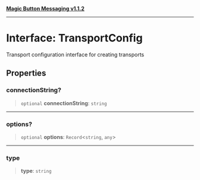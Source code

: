 [**Magic Button Messaging v1.1.2**](../README.md)

***

# Interface: TransportConfig

Transport configuration interface for creating transports

## Properties

### connectionString?

> `optional` **connectionString**: `string`

***

### options?

> `optional` **options**: `Record`\<`string`, `any`\>

***

### type

> **type**: `string`
